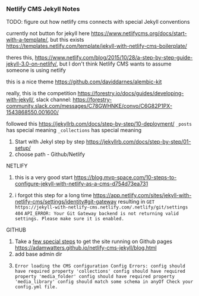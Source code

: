 ### Netlify CMS Jekyll Notes

TODO: figure out how netlify cms connects with special Jekyll conventions

currently not button for jekyll here https://www.netlifycms.org/docs/start-with-a-template/, but this exists https://templates.netlify.com/template/jekyll-with-netlify-cms-boilerplate/

theres this, https://www.netlify.com/blog/2015/10/28/a-step-by-step-guide-jekyll-3.0-on-netlify/, but I don't think
Netlify CMS wants to assume someone is using netlify

this is a nice theme https://github.com/daviddarnes/alembic-kit

really, this is the competition https://forestry.io/docs/guides/developing-with-jekyll/,
slack channel: https://forestry-community.slack.com/messages/C78GWHNKE/convo/C6G82P1PX-1543868550.001600/

followed this https://jekyllrb.com/docs/step-by-step/10-deployment/
`_posts` has special meaning
`_collections` has special meaning

1. Start with Jekyl step by step https://jekyllrb.com/docs/step-by-step/01-setup/
2. choose path - Github/Netlify

NETLIFY

1. this is a very good start
   https://blog.mvp-space.com/10-steps-to-configure-jekyll-with-netlify-as-a-cms-d754d73ea731

2) i forgot this step for a long time https://app.netlify.com/sites/jekyll-with-netlify-cms/settings/identity#git-gateway
   resulting in
   `GET https://jekyll-with-netlify-cms.netlify.com/.netlify/git/settings 404`
   `API_ERROR: Your Git Gateway backend is not returning valid settings. Please make sure it is enabled.`

GITHUB

1. Take a [few special steps](https://github.com/jekyll/jekyll/issues/332) to get the site running on Github pages https://adamwatters.github.io/netlify-cms-jekyll/blog.html
2. add base admin dir

3) `Error loading the CMS configuration Config Errors: config should have required property 'collections' config should have required property 'media_folder' config should have required property 'media_library' config should match some schema in anyOf Check your config.yml file.`
